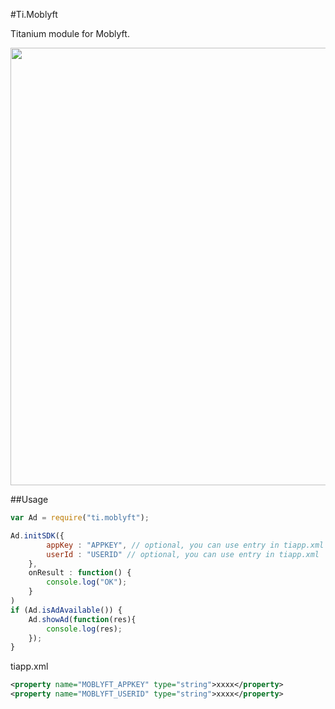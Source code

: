 #Ti.Moblyft

Titanium module for Moblyft.

<img src="https://scontent-fra3-1.xx.fbcdn.net/t31.0-8/13416983_1583955851897513_6730517565621884363_o.jpg" width=700 />

##Usage
```javascript
var Ad = require("ti.moblyft");

Ad.initSDK({
		appKey : "APPKEY", // optional, you can use entry in tiapp.xml
		userId : "USERID" // optional, you can use entry in tiapp.xml
	}, 
	onResult : function() {
		console.log("OK");
	}
)
if (Ad.isAdAvailable()) {
	Ad.showAd(function(res){
		console.log(res);
	});
}
```

tiapp.xml
```xml
<property name="MOBLYFT_APPKEY" type="string">xxxx</property>
<property name="MOBLYFT_USERID" type="string">xxxx</property>
```
